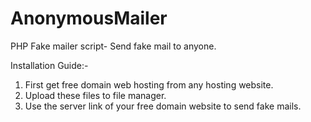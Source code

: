 # AnonymousMailer
PHP Fake mailer script- Send fake mail to anyone.

Installation Guide:-
1. First get free  domain web hosting from any hosting website.
2. Upload these files to file manager.
3. Use the server link of your free domain website to send fake mails.
